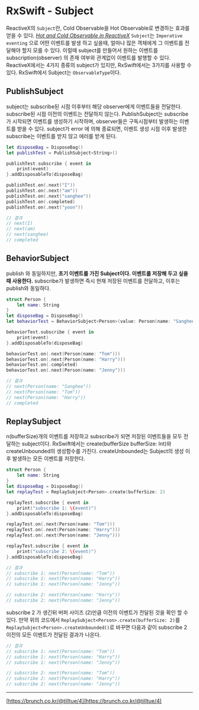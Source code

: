 # RxSwift - Subject
ReactiveX의 `Subject`란, Cold Observable을 Hot Observable로 변경하는 효과를 얻을 수 있다. [*Hot and Cold Observable in ReactiveX*](https://github.com/singhee/TIL/blob/master/rxswift/observable.md)
`Subject`는 `Imperative eventing` 으로 어떤 이벤트를 발생 하고 싶을때, 얼마나 많은 객체에게 그 이벤트를 전달해야 할지 모를 수 있다. 이럴때 subject를 만들어서 원하는 이벤트를 subscription(observer) 의 존재 여부와 관계없이 이벤트를 발행할 수 있다. ReactiveX에서는 4가지 종류의 subject가 있지만, RxSwift에서는 3가지를 사용할 수 있다. RxSwift에서 Subject는 `ObservableType`이다. 

## PublishSubject
subject는 subscribe된 시점 이후부터 해당 observer에게 이벤트들을 전달한다. subscribe된 시점 이전의 이벤트는 전달하지 않는다. PublishSubject는 subscribe가 시작되면 이벤트를 생성하기 시작하며, observer들은 구독시점부터 발생하는 이벤트를 받을 수 있다. subject가 error 에 의해 종료되면, 이벤트 생성 시점 이후 발생한 subscribe는 이벤트를 받지 않고 에러를 받게 된다.

```Swift
let disposeBag = DisposeBag()
let publishTest = PublishSubject<String>()

publishTest.subscribe { event in
	print(event)
}.addDisposableTo(disposeBag)

publishTest.on(.next("I"))
publishTest.on(.next("am"))
publishTest.on(.next("sanghee"))
publishTest.on(.completed)
publishTest.on(.next("yoon"))

// 결과
// next(I)
// next(am)
// next(sanghee)
// completed
```

## BehaviorSubject
publish 와 동일하지만, **초기 이벤트를 가진 Subject이다. 이벤트를 저장해 두고 싶을때 사용한다.**  subscribe가 발생하면 즉시 현재 저장된 이벤트를 전달하고, 이후는 publish와 동일하다. 

```Swift 
struct Person {
	let name: String
}
let disposeBag = DisposeBag()
let behaviorTest = BehaviorSubject<Person>(value: Person(name: "Sanghee"))

behaviorTest.subscribe { event in 
	print(event)
}.addDisposableTo(disposeBag)

behaviorTest.on(.next(Person(name: "Tom")))
behaviorTest.on(.next(Person(name: "Harry")))
behaviorTest.on(.completed)
behaviorTest.on(.next(Person(name: "Jenny")))

// 결과
// next(Person(name: "Sanghee"))
// next(Person(name: "Tom"))
// next(Person(name: "Harry"))
// completed
```

## ReplaySubject
n(bufferSize)개의 이벤트를 저장하고 subscribe가 되면 저장된 이벤트들을 모두 전달하는 subject이다. RxSwift에서는 create(bufferSize bufferSize: Int)와 createUnbounded의 생성함수를 가진다. createUnbounded는 Subject의 생성 이후 발생하는 모든 이벤트를 저장한다.

```Swift 
struct Person {
	let name: String
}
let disposeBag = DisposeBag()
let replayTest = ReplaySubject<Person>.create(bufferSize: 2)

replayTest.subscribe { event in 
	print("subscribe 1: \(event)")
}.addDisposableTo(disposeBag)

replayTest.on(.next(Person(name: "Tom")))
replayTest.on(.next(Person(name: "Harry")))
replayTest.on(.next(Person(name: "Jenny")))

replayTest.subscribe { event in
	print("subscribe 2: \(event)")
}.addDisposableTo(disposeBag)

// 결과
// subscribe 1: next(Person(name: "Tom"))
// subscribe 1: next(Person(name: "Harry"))
// subscribe 1: next(Person(name: "Jenny"))

// subscribe 2: next(Person(name: "Harry"))
// subscribe 2: next(Person(name: "Jenny"))
```
subscribe 2 가 생긴뒤 버퍼 사이즈 (2)만큼 이전의 이벤트가 전달된 것을 확인 할 수 있다. 
만약 위의 코드에서 `ReplaySubject<Person>.create(bufferSize: 2)`를 `ReplaySubject<Person>.createUnbounded()`로 바꾸면 다음과 같이 subscribe 2 이전의 모든 이벤트가 전달된 결과가 나온다.

```Swift
// 결과
// subscribe 1: next(Person(name: "Tom"))
// subscribe 1: next(Person(name: "Harry"))
// subscribe 1: next(Person(name: "Jenny"))

// subscribe 2: next(Person(name: "Tom"))
// subscribe 2: next(Person(name: "Harry"))
// subscribe 2: next(Person(name: "Jenny"))
```
--------------------------------------------------------------
[https://brunch.co.kr/@tilltue/4](https://brunch.co.kr/@tilltue/4)

